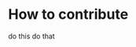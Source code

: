 # How to contribute
<!--- fresh:file core:cmd/*.go 32fa99d -->
<!--- fresh:file core:nope -->
<!--- fresh:file core:model/check_model.go -->
do this
do that
